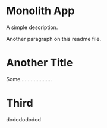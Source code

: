 # Monolith App

A simple description.

Another paragraph on this readme file.

# Another Title

Some.....................

# Third

dododododod
